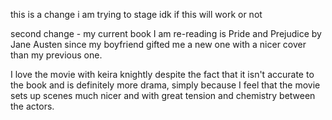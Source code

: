 this is a change i am trying to stage
idk if this will work or not

second change - my current book I am re-reading is Pride and Prejudice by Jane Austen since my boyfriend gifted me a new one with a nicer cover than my previous one.

I love the movie with keira knightly despite the fact that it isn't accurate to the book and is definitely more drama, simply because I feel that the movie sets up scenes much nicer and with great tension and chemistry between the actors.